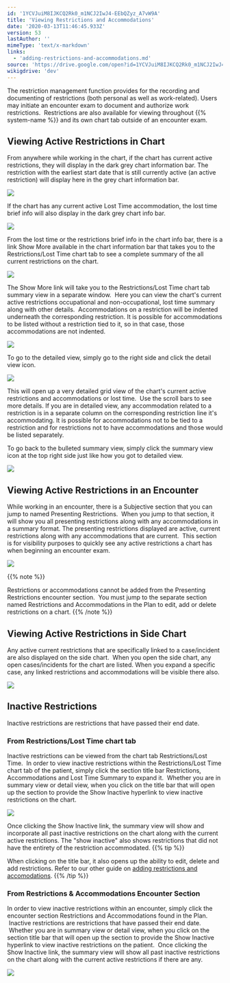 ```yaml
---
id: '1YCVJuiM8IJKCQ2Rk0_m1NCJ2IwJ4-EEbQZyz_A7vW9A'
title: 'Viewing Restrictions and Accommodations'
date: '2020-03-13T11:46:45.933Z'
version: 53
lastAuthor: ''
mimeType: 'text/x-markdown'
links:
  - 'adding-restrictions-and-accommodations.md'
source: 'https://drive.google.com/open?id=1YCVJuiM8IJKCQ2Rk0_m1NCJ2IwJ4-EEbQZyz_A7vW9A'
wikigdrive: 'dev'
---
```

The restriction management function provides for the recording and documenting of restrictions (both personal as well as work-related). Users may initiate an encounter exam to document and authorize work restrictions.  Restrictions are also available for viewing throughout {{% system-name %}} and its own chart tab outside of an encounter exam.

## **Viewing Active Restrictions in Chart**

From anywhere while working in the chart, if the chart has current active restrictions, they will display in the dark grey chart information bar. The restriction with the earliest start date that is still currently active (an active restriction) will display here in the grey chart information bar.


![](../viewing-restrictions-and-accommodations.assets/98538ed5c9267f9add3b7a3252f54c69.png)


If the chart has any current active Lost Time accommodation, the lost time brief info will also display in the dark grey chart info bar.


![](../viewing-restrictions-and-accommodations.assets/f89438eae8a9dd2fd2fa22b3de2e97de.png)


From the lost time or the restrictions brief info in the chart info bar, there is a link Show More available in the chart information bar that takes you to the Restrictions/Lost Time chart tab to see a complete summary of the all current restrictions on the chart.


![](../viewing-restrictions-and-accommodations.assets/2baa47dca28f167ae50d5026e13a3478.png)


The Show More link will take you to the Restrictions/Lost Time chart tab summary view in a separate window.  Here you can view the chart's current active restrictions occupational and non-occupational, lost time summary along with other details.  Accommodations on a restriction will be indented underneath the corresponding restriction. It is possible for accommodations to be listed without a restriction tied to it, so in that case, those accommodations are not indented.


![](../viewing-restrictions-and-accommodations.assets/07174f4f71dfe0139b7cd7ede640bc57.png)


To go to the detailed view, simply go to the right side and click the detail view icon.


![](../viewing-restrictions-and-accommodations.assets/d933a05eb44245815536cc442014d4a2.png)


This will open up a very detailed grid view of the chart's current active restrictions and accommodations or lost time.  Use the scroll bars to see more details. If you are in detailed view, any accommodation related to a restriction is in a separate column on the corresponding restriction line it's accommodating. It is possible for accommodations not to be tied to a restriction and for restrictions not to have accommodations and those would be listed separately.

To go back to the bulleted summary view, simply click the summary view icon at the top right side just like how you got to detailed view.


![](../viewing-restrictions-and-accommodations.assets/d97975dddf9fdd1aabe00628e4eb6b38.png)



## **Viewing Active Restrictions in an Encounter**

While working in an encounter, there is a Subjective section that you can jump to named Presenting Restrictions.  When you jump to that section, it will show you all presenting restrictions along with any accommodations in a summary format. The presenting restrictions displayed are active, current restrictions along with any accommodations that are current.  This section is for visibility purposes to quickly see any active restrictions a chart has when beginning an encounter exam.


![](../viewing-restrictions-and-accommodations.assets/929b2a9a3513faf642629c8c062b9cf4.png)


{{% note %}}

Restrictions or accommodations cannot be added from the Presenting Restrictions encounter section.  You must jump to the separate section named Restrictions and Accommodations in the Plan to edit, add or delete restrictions on a chart.
{{% /note %}}


## **Viewing Active Restrictions in Side Chart**

Any active current restrictions that are specifically linked to a case/incident are also displayed on the side chart.  When you open the side chart, any open cases/incidents for the chart are listed. When you expand a specific case, any linked restrictions and accommodations will be visible there also.


![](../viewing-restrictions-and-accommodations.assets/e0c6d6cb0809ea952e550a2a74c2e398.png)



## **Inactive Restrictions**

Inactive restrictions are restrictions that have passed their end date.

### **From Restrictions/Lost Time chart tab**

Inactive restrictions can be viewed from the chart tab Restrictions/Lost Time.  In order to view inactive restrictions within the Restrictions/Lost Time chart tab of the patient, simply click the section title bar Restrictions, Accommodations and Lost Time Summary to expand it.  Whether you are in summary view or detail view, when you click on the title bar that will open up the section to provide the Show Inactive hyperlink to view inactive restrictions on the chart.


![](../viewing-restrictions-and-accommodations.assets/7a53b3502758e5b7808db0f772abb72b.png)


Once clicking the Show Inactive link, the summary view will show and incorporate all past inactive restrictions on the chart along with the current active restrictions. The "show inactive" also shows restrictions that did not have the entirety of the restriction accommodated.
{{% tip %}}

When clicking on the title bar, it also opens up the ability to edit, delete and add restrictions. Refer to our other guide on [adding restrictions and accomodations](adding-restrictions-and-accommodations.md).
{{% /tip %}}


### **From Restrictions & Accommodations Encounter Section**

In order to view inactive restrictions within an encounter, simply click the encounter section Restrictions and Accommodations found in the Plan.  Inactive restrictions are restrictions that have passed their end date.  Whether you are in summary view or detail view, when you click on the section title bar that will open up the section to provide the Show Inactive hyperlink to view inactive restrictions on the patient.  Once clicking the Show Inactive link, the summary view will show all past inactive restrictions on the chart along with the current active restrictions if there are any.


![](../viewing-restrictions-and-accommodations.assets/1b9a456da19846fb188a00d41551cf47.png)




